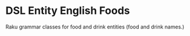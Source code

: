 # DSL Entity English Foods

Raku grammar classes for food and drink entities (food and drink names.)

